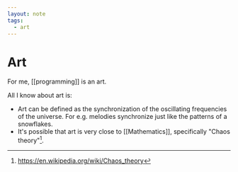 ```yaml
---
layout: note
tags:
  - art
---
```


# Art

For me, [[programming]] is an art.

All I know about art is:

- Art can be defined as the synchronization of the oscillating frequencies of the universe. For e.g. melodies synchronize just like the patterns of a snowflakes.
- It's possible that art is very close to [[Mathematics]], specifically "Chaos theory"[^1].

[^1]: https://en.wikipedia.org/wiki/Chaos_theory
